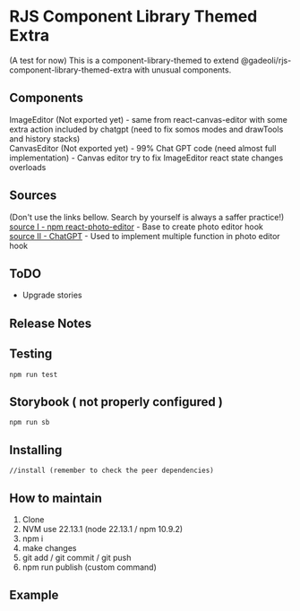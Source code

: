 # RJS Component Library Themed Extra

(A test for now) This is a component-library-themed to extend @gadeoli/rjs-component-library-themed-extra with unusual components.  

## Components

ImageEditor (Not exported yet) - same from react-canvas-editor with some extra action included by chatgpt (need to fix somos modes and drawTools and history stacks)  
CanvasEditor (Not exported yet) - 99% Chat GPT code  (need almost full implementation) - Canvas editor try to fix ImageEditor react state changes overloads  

## Sources

(Don't use the links bellow. Search by yourself is always a saffer practice!)  
[source I - npm react-photo-editor](https://www.npmjs.com/package/react-photo-editor) - Base to create photo editor hook  
[source II - ChatGPT](https://chatgpt.com/) - Used to implement multiple function in photo editor hook  

## ToDO

- Upgrade stories  

## Release Notes
 

## Testing

```
npm run test  
```

## Storybook ( not properly configured )

```
npm run sb  
```

## Installing

```
//install (remember to check the peer dependencies)  
```


## How to maintain

1. Clone  
2. NVM use 22.13.1 (node 22.13.1 / npm 10.9.2)  
3. npm i  
4. make changes  
5. git add / git commit / git push  
6. npm run publish (custom command)


## Example
